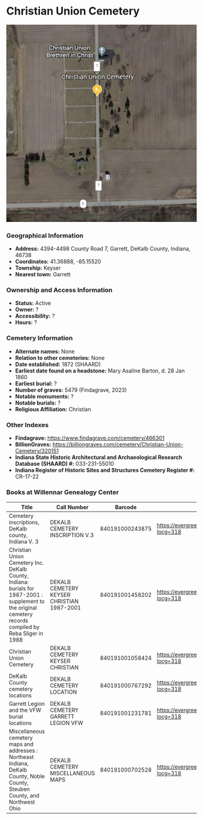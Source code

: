 # Christian Union Cemetery

![Christian Union Cemetery on Google Earth](https://github.com/FyoAtEPL/DeKalbCemeteries/blob/main/images/mapImages/ChristianUnionEarth.png "Christian Union Cemetery on Google Earth")

### Geographical Information
- **Address:** 4394-4498 County Road 7, Garrett, DeKalb County, Indiana, 46738
- **Coordinates:** 41.36888, -85.15520
- **Township:** Keyser
- **Nearest town:** Garrett

### Ownership and Access Information
- **Status:** Active
- **Owner:** ?
- **Accessibility:** ?
- **Hours:** ?

### Cemetery Information
- **Alternate names:** None
- **Relation to other cemeteries:** None
- **Date established:** 1872 (SHAARD)
- **Earliest date found on a headstone:** Mary Asaline Barton, d. 28 Jan 1860
- **Earliest burial:** ?
- **Number of graves:**  5479 (Findagrave, 2023)
- **Notable monuments:** ?
- **Notable burials:** ?
- **Religious Affiliation:** Christian

### Other Indexes
- **Findagrave:** https://www.findagrave.com/cemetery/466301
- **BillionGraves:** https://billiongraves.com/cemetery/Christian-Union-Cemetery/320151
- **Indiana State Historic Architectural and Archaeological Research Database (SHAARD) #:** 033-231-55010
- **Indiana Register of Historic Sites and Structures Cemetery Register #:** CR-17-22


### Books at Willennar Genealogy Center
| Title | Call Number | Barcode | Evergreen Record |
| ------------ | ------------ | ------------ | ------------ |
| Cemetery inscriptions, DeKalb county, Indiana V. 3 | DEKALB CEMETERY INSCRIPTION V.3 | 840191000243875 | https://evergreen.lib.in.us/eg/opac/record/20691514?locg=318 |
| Christian Union Cemetery Inc. DeKalb County, Indiana: burials for 1987-2001 : supplement to the original cemetery records compiled by Reba Sliger in 1988 | DEKALB CEMETERY KEYSER CHRISTIAN 1987-2001 | 840191001458202 | https://evergreen.lib.in.us/eg/opac/record/20715707?locg=318 |
| Christian Union Cemetery | DEKALB CEMETERY KEYSER CHRISTIAN | 840191001058424 | https://evergreen.lib.in.us/eg/opac/record/20715706?locg=318 |
| DeKalb County cemetery locations | DEKALB CEMETERY LOCATION | 840191000767292 | https://evergreen.lib.in.us/eg/opac/record/20670319?locg=318 |
| Garrett Legion and the VFW burial locations | DEKALB CEMETERY GARRETT LEGION VFW | 840191001231781 | https://evergreen.lib.in.us/eg/opac/record/20670193?locg=318 |
| Miscellaneous cemetery maps and addresses : Northeast Indiana, DeKalb County, Noble County, Steuben County, and Northwest Ohio | DEKALB CEMETERY MISCELLANEOUS MAPS | 840191000702528 | https://evergreen.lib.in.us/eg/opac/record/20673421?locg=318 |
